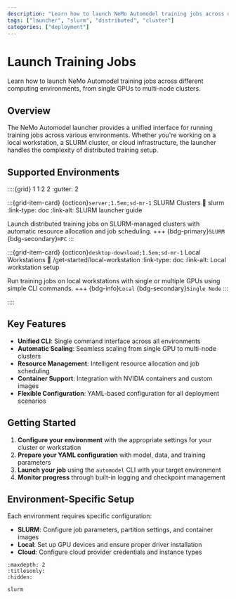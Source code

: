 ```yaml
---
description: "Learn how to launch NeMo Automodel training jobs across different environments including local workstations and SLURM clusters."
tags: ["launcher", "slurm", "distributed", "cluster"]
categories: ["deployment"]
---
```


# Launch Training Jobs

Learn how to launch NeMo Automodel training jobs across different computing environments, from single GPUs to multi-node clusters.

## Overview

The NeMo Automodel launcher provides a unified interface for running training jobs across various environments. Whether you're working on a local workstation, a SLURM cluster, or cloud infrastructure, the launcher handles the complexity of distributed training setup.

## Supported Environments

::::{grid} 1 1 2 2
:gutter: 2

:::{grid-item-card} {octicon}`server;1.5em;sd-mr-1` SLURM Clusters
:link: slurm
:link-type: doc
:link-alt: SLURM launcher guide

Launch distributed training jobs on SLURM-managed clusters with automatic resource allocation and job scheduling.
+++
{bdg-primary}`SLURM`
{bdg-secondary}`HPC`
:::

:::{grid-item-card} {octicon}`desktop-download;1.5em;sd-mr-1` Local Workstations
:link: /get-started/local-workstation
:link-type: doc
:link-alt: Local workstation setup

Run training jobs on local workstations with single or multiple GPUs using simple CLI commands.
+++
{bdg-info}`Local`
{bdg-secondary}`Single Node`
:::

::::

## Key Features

- **Unified CLI**: Single command interface across all environments
- **Automatic Scaling**: Seamless scaling from single GPU to multi-node clusters
- **Resource Management**: Intelligent resource allocation and job scheduling
- **Container Support**: Integration with NVIDIA containers and custom images
- **Flexible Configuration**: YAML-based configuration for all deployment scenarios

## Getting Started

1. **Configure your environment** with the appropriate settings for your cluster or workstation
2. **Prepare your YAML configuration** with model, data, and training parameters
3. **Launch your job** using the `automodel` CLI with your target environment
4. **Monitor progress** through built-in logging and checkpoint management

## Environment-Specific Setup

Each environment requires specific configuration:

- **SLURM**: Configure job parameters, partition settings, and container images
- **Local**: Set up GPU devices and ensure proper driver installation
- **Cloud**: Configure cloud provider credentials and instance types

```{toctree}
:maxdepth: 2
:titlesonly:
:hidden:

slurm
```